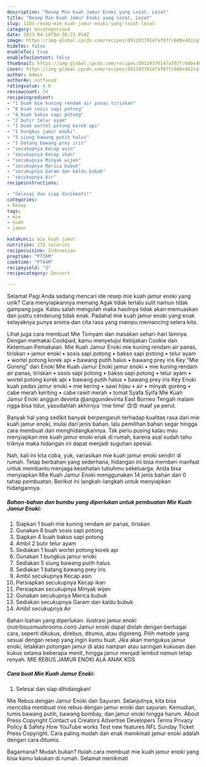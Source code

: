 ```yaml
---
description: "Resep Mie Kuah Jamur Enoki yang Lezat, Lezat"
title: "Resep Mie Kuah Jamur Enoki yang Lezat, Lezat"
slug: 1283-resep-mie-kuah-jamur-enoki-yang-lezat-lezat
category: Uncategorized
date: 2023-04-20T04:30:23.054Z
image: https://img-global.cpcdn.com/recipes/d9129370147af07f/680x482cq70/mie-kuah-jamur-enoki-foto-resep-utama.jpg
hideToc: false
enableToc: true
enableTocContent: false
thumbnail: https://img-global.cpcdn.com/recipes/d9129370147af07f/680x482cq70/mie-kuah-jamur-enoki-foto-resep-utama.jpg
cover: https://img-global.cpcdn.com/recipes/d9129370147af07f/680x482cq70/mie-kuah-jamur-enoki-foto-resep-utama.jpg
author: Admin
authorAv: notfound
ratingvalue: 4.6
reviewcount: 24
recipeingredient:
- "1 buah mie kuning rendam air panas tiriskan"
- "8 buah sosis sapi potong"
- "4 buah bakso sapi potong"
- "2 butir telur ayam"
- "1 buah wortel potong korek api"
- "1 bungkus jamur enoki"
- "5 siung bawang putih halus"
- "1 batang bawang prey iris"
- "secukupnya Kecap asin"
- "secukupnya Kecap ikan"
- "secukupnya Minyak wijen"
- "secukupnya Merica bubuk"
- "secukupnya Garam dan kaldu bubuk"
- "secukupnya Air"
recipeinstructions:

- "Selesai dan siap dinikmati!"
categories:
- Resep
tags:
- mie
- kuah
- jamur

katakunci: mie kuah jamur 
nutrition: 272 calories
recipecuisine: Indonesian
preptime: "PT36M"
cooktime: "PT44M"
recipeyield: "3"
recipecategory: Dessert

---
```



Selamat Pagi Anda sedang mencari ide resep mie kuah jamur enoki yang unik? Cara menyiapkannya memang Agak tidak terlalu sulit namun tidak gampang juga. Kalau salah mengolah maka hasilnya tidak akan memuaskan dan justru cenderung tidak enak. Padahal mie kuah jamur enoki yang enak selayaknya punya aroma dan cita rasa yang mampu memancing selera kita.


Lihat juga cara membuat Mie Tomyam dan masakan sehari-hari lainnya. Dengan memakai Cookpad, kamu menyetujui Kebijakan Cookie dan Ketentuan Pemakaian. Mie Kuah Jamur Enoki mie kuning rendam air panas, tiriskan • jamur enoki • sosis sapi potong • bakso sapi potong • telur ayam • wortel potong korek api • bawang putih halus • bawang prey iris Key &#34;Mie Goreng&#34; dari Enoki Mie Kuah Jamur Enoki jamur enoki • mie kuning rendam air panas, tiriskan • sosis sapi potong • bakso sapi potong • telur ayam • wortel potong korek api • bawang putih halus • bawang prey iris Key Enoki kuah pedas jamur enoki • mie kering • sawi hijau • air • minyak goreng • cabe merah keriting • cabe rawit merah • tomat Syafa Syifa Mie Kuah Jamur Enoki anggun devinta @anggundevinta East Borneo Tengah malam ngga bisa tidur, yasudahlah akhirnya &#39;mie time&#39; 😍😍 maaf ya perut.

Banyak hal yang sedikit banyak berpengaruh terhadap kualitas rasa dari mie kuah jamur enoki, mulai dari jenis bahan, lalu pemilihan bahan segar hingga cara membuat dan menghidangkannya. Tak perlu pusing kalau mau menyiapkan mie kuah jamur enoki enak di rumah, karena asal sudah tahu triknya maka hidangan ini dapat menjadi suguhan spesial.


Nah, kali ini kita coba, yuk, variasikan mie kuah jamur enoki sendiri di rumah. Tetap berbahan yang sederhana, hidangan ini bisa memberi manfaat untuk membantu menjaga kesehatan tubuhmu sekeluarga. Anda bisa menyiapkan Mie Kuah Jamur Enoki menggunakan 14 jenis bahan dan 0 tahap pembuatan. Berikut ini langkah-langkah untuk menyiapkan hidangannya.

<!--inarticleads1-->

##### Bahan-bahan dan bumbu yang diperlukan untuk pembuatan Mie Kuah Jamur Enoki:

1. Siapkan 1 buah mie kuning rendam air panas, tiriskan
1. Gunakan 8 buah sosis sapi potong
1. Siapkan 4 buah bakso sapi potong
1. Ambil 2 butir telur ayam
1. Sediakan 1 buah wortel potong korek api
1. Gunakan 1 bungkus jamur enoki
1. Sediakan 5 siung bawang putih halus
1. Sediakan 1 batang bawang prey iris
1. Ambil secukupnya Kecap asin
1. Persiapkan secukupnya Kecap ikan
1. Persiapkan secukupnya Minyak wijen
1. Gunakan secukupnya Merica bubuk
1. Sediakan secukupnya Garam dan kaldu bubuk
1. Ambil secukupnya Air


Bahan-bahan yang diperlukan. ilustrasi jamur enoki (nutritiousmushrooms.com) Jamur enoki dapat diolah dengan berbagai cara, seperti dikukus, direbus, ditumis, atau digoreng. Pilih metode yang sesuai dengan resep yang ingin kamu buat. Jika akan mengukus jamur enoki, letakkan potongan jamur di atas nampan atau saringan kukusan dan kukus selama beberapa menit, hingga jamur menjadi lembut namun tetap renyah. MIE REBUS JAMUR ENOKI ALA ANAK KOS 

<!--inarticleads2-->

##### Cara buat Mie Kuah Jamur Enoki:


1. Selesai dan siap dihidangkan!

Mie Rebus dengan Jamur Enoki dan Sayuran. Selanjutnya, kita bisa mencoba membuat mie rebus dengan jamur enoki dan sayuran. Kemudian, tumis bawang putih, bawang bombay, dan jamur enoki hingga harum. About Press Copyright Contact us Creators Advertise Developers Terms Privacy Policy &amp; Safety How YouTube works Test new features NFL Sunday Ticket Press Copyright. Cara paling mudah dan enak menikmati jamur enoki adalah dengan cara ditumis. 

Bagaimana? Mudah bukan? Itulah cara membuat mie kuah jamur enoki yang bisa kamu lakukan di rumah. Selamat menikmati
